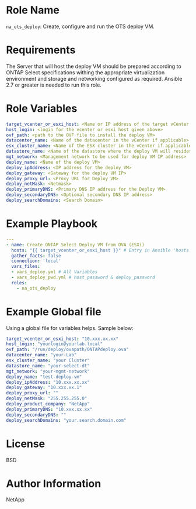 # Role Name
`na_ots_deploy`: Create, configure and run the OTS deploy VM.

# Requirements
The Server that will host the deploy VM should be prepared according to ONTAP Select specifications withing the appropriate virtualization environment and storage and networking configured as required.
Ansible 2.7 or greater is needed to run this role.

# Role Variables
```yaml
target_vcenter_or_esxi_host: <Name or IP address of the target vCenter or esxi host>
host_login: <login for the vcenter or esxi host given above>
ovf_path: <path to the OVF file to install the deploy VM>
datacenter_name: <Name of the datacenter in the vCenter if applicable>
esx_cluster_name: <Name of the ESX cluster in the vCenter if applicable>
datastore_name: <Name of the datastore where the deploy VM will reside>
mgt_network: <Management network to be used for deploy VM IP address>
deploy_name: <Name of the deploy VM>
deploy_ipAddress: <IP address for the deploy VM>
deploy_gateway: <Gateway for the deploy VM IP>
deploy_proxy_url: <Proxy URL for Deploy VM>
deploy_netMask: <Netmask>
deploy_primaryDNS: <Primary DNS IP address for the Deploy VM>
deploy_secondaryDNS: <Optional secondary DNS IP address>
deploy_searchDomains: <Search Domain>
```
# Example Playbook
```yaml
---
- name: Create ONTAP Select Deploy VM from OVA (ESXi)
  hosts: "{{ target_vcenter_or_esxi_host }}" # Entry in Ansible 'hosts' file
  gather_facts: false
  connection: 'local'
  vars_files:
  - vars_deploy.yml # All Variables
  - vars_deploy_pwd.yml # host_password & deploy_password
  roles:
    - na_ots_deploy
```
# Example Global file
Using a global file for variables helps. Sample below:
```yaml
target_vcenter_or_esxi_host: "10.xxx.xx.xx"
host_login: "yourlogin@yourlab.local"
ovf_path: "/run/deploy/ovapath/ONTAPdeploy.ova"
datacenter_name: "your-Lab"
esx_cluster_name: "your Cluster"
datastore_name: "your-select-dt"
mgt_network: "your-mgmt-network"
deploy_name: "test-deploy-vm"
deploy_ipAddress: "10.xxx.xx.xx"
deploy_gateway: "10.xxx.xx.1"
deploy_proxy_url: ""
deploy_netMask: "255.255.255.0"
deploy_product_company: "NetApp"
deploy_primaryDNS: "10.xxx.xx.xx"
deploy_secondaryDNS: ""
deploy_searchDomains: "your.search.domain.com"
```
# License
BSD
# Author Information
NetApp
